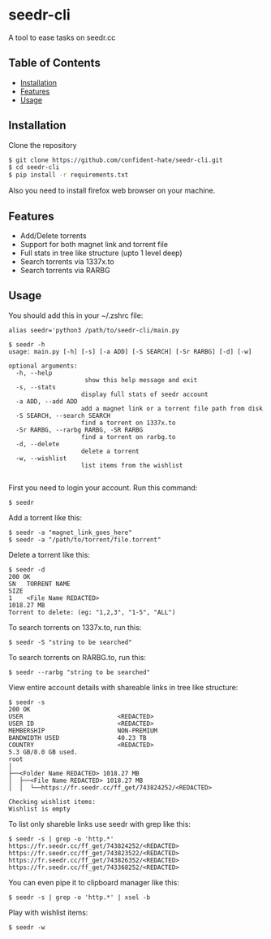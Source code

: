 # seedr-cli 
A tool to ease tasks on seedr.cc
## Table of Contents
  * [Installation](#installation)
  * [Features](#features)
  * [Usage](#usage)


## Installation
Clone the repository
```bash
$ git clone https://github.com/confident-hate/seedr-cli.git
$ cd seedr-cli
$ pip install -r requirements.txt 
```
Also you need to install firefox web browser on your machine.

## Features
  * Add/Delete torrents 
  * Support for both magnet link and torrent file
  * Full stats in tree like structure (upto 1 level deep)
  * Search torrents via 1337x.to
  * Search torrents via RARBG
  
## Usage

You should add this in your ~/.zshrc file:
```
alias seedr='python3 /path/to/seedr-cli/main.py
```

```
$ seedr -h
usage: main.py [-h] [-s] [-a ADD] [-S SEARCH] [-Sr RARBG] [-d] [-w]

optional arguments:
  -h, --help  
                     show this help message and exit
  -s, --stats                                           
                    display full stats of seedr account
  -a ADD, --add ADD                            
                    add a magnet link or a torrent file path from disk
  -S SEARCH, --search SEARCH          
                    find a torrent on 1337x.to
  -Sr RARBG, --rarbg RARBG, -SR RARBG
                    find a torrent on rarbg.to
  -d, --delete 
                    delete a torrent
  -w, --wishlist
                    list items from the wishlist
  
 ```
 First you need to login your account. Run this command:
 ```
 $ seedr
 ```
 
Add a torrent like this:
 ```
 $ seedr -a "magnet_link_goes_here"
 $ seedr -a "/path/to/torrent/file.torrent"
 ```
 
Delete a torrent like this:
 ```
 $ seedr -d
 200 OK
SN   TORRENT NAME                                                                         SIZE    
1    <File Name REDACTED>                                                              1018.27 MB 
Torrent to delete: (eg: "1,2,3", "1-5", "ALL")
 ```

To search torrents on 1337x.to, run this:
```
$ seedr -S "string to be searched"
```

To search torrents on RARBG.to, run this:
```
$ seedr --rarbg "string to be searched"
```

View entire account details with shareable links in tree like structure:
```
$ seedr -s
200 OK
USER                          <REDACTED>
USER ID                       <REDACTED>
MEMBERSHIP                    NON-PREMIUM
BANDWIDTH USED                40.23 TB
COUNTRY                       <REDACTED>
5.3 GB/8.0 GB used.
root
│
├──<Folder Name REDACTED> 1018.27 MB
│  ├──<File Name REDACTED> 1018.27 MB
│  │  └──https://fr.seedr.cc/ff_get/743824252/<REDACTED>

Checking wishlist items: 
Wishlist is empty
```

To list only shareble links use seedr with grep like this:
```
$ seedr -s | grep -o 'http.*'
https://fr.seedr.cc/ff_get/743824252/<REDACTED>
https://fr.seedr.cc/ff_get/743823522/<REDACTED>
https://fr.seedr.cc/ff_get/743826352/<REDACTED>
https://fr.seedr.cc/ff_get/743368252/<REDACTED>
```
You can even pipe it to clipboard manager like this:
```
$ seedr -s | grep -o 'http.*' | xsel -b
```

Play with wishlist items:
```
$ seedr -w
```